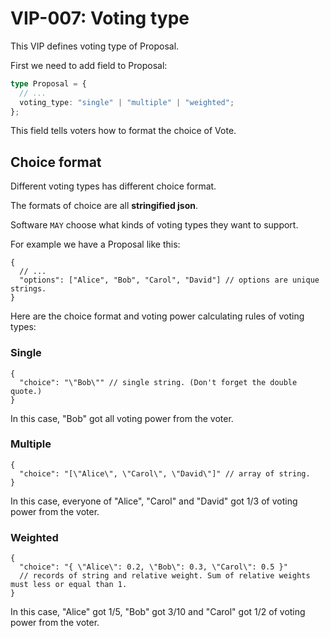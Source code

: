 # VIP-007: Voting type

This VIP defines voting type of Proposal.

First we need to add field to Proposal:

```ts
type Proposal = {
  // ...
  voting_type: "single" | "multiple" | "weighted";
};
```

This field tells voters how to format the choice of Vote.

## Choice format

Different voting types has different choice format.

The formats of choice are all **stringified json**.

Software `MAY` choose what kinds of voting types they want to support.

For example we have a Proposal like this:

```jsonc
{
  // ...
  "options": ["Alice", "Bob", "Carol", "David"] // options are unique strings.
}
```

Here are the choice format and voting power calculating rules of voting types:

### Single

```jsonc
{
  "choice": "\"Bob\"" // single string. (Don't forget the double quote.)
}
```

In this case, "Bob" got all voting power from the voter.

### Multiple

```jsonc
{
  "choice": "[\"Alice\", \"Carol\", \"David\"]" // array of string.
}
```

In this case, everyone of "Alice", "Carol" and "David" got 1/3 of voting power from the voter.

### Weighted

```jsonc
{
  "choice": "{ \"Alice\": 0.2, \"Bob\": 0.3, \"Carol\": 0.5 }"
  // records of string and relative weight. Sum of relative weights must less or equal than 1.
}
```

In this case, "Alice" got 1/5, "Bob" got 3/10 and "Carol" got 1/2 of voting power from the voter.
